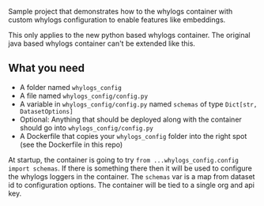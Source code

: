 
Sample project that demonstrates how to the whylogs container with custom
whylogs configuration to enable features like embeddings.

This only applies to the new python based whylogs container. The original java
based whylogs container can't be extended like this.


## What you need

- A folder named `whylogs_config`
- A file named `whylogs_config/config.py`
- A variable in `whylogs_config/config.py` named `schemas` of type `Dict[str, DatasetOptions]`
- Optional: Anything that should be deployed along with the container should go
    into `whylogs_config/config.py`
- A Dockerfile that copies your `whylogs_config` folder into the right spot (see
    the Dockerfile in this repo)


At startup, the container is going to try `from ...whylogs_config.config import schemas`. If there is something there then it will be used to configure the whylogs loggers in the container. The `schemas` var is a map from dataset id to configuration options. The container will be tied to a single org and api key.

